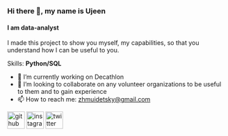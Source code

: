 ### Hi there 👋, my name is Ujeen
#### I am data-analyst
I made this project to show you myself, my capabilities, so that you understand how I can be useful to you.

Skills: **Python/SQL**

- 🔭 I’m currently working on Decathlon 
- 👯 I’m looking to collaborate on any volunteer organizations to be useful to them and to gain experience 
- 📫 How to reach me: zhmuidetsky@gmail.com 


[<img src='https://cdn.jsdelivr.net/npm/simple-icons@3.0.1/icons/github.svg' alt='github' height='40'>](https://github.com/Zhmuidetsky)  [<img src='https://cdn.jsdelivr.net/npm/simple-icons@3.0.1/icons/instagram.svg' alt='instagram' height='40'>](https://www.instagram.com/evgeny.zhmuidetsky/)  [<img src='https://cdn.jsdelivr.net/npm/simple-icons@3.0.1/icons/twitter.svg' alt='twitter' height='40'>](https://twitter.com/@zhmuidetsky)  

